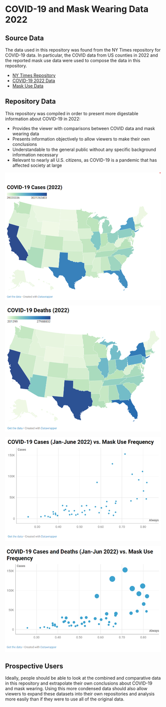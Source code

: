 # COVID-19 and Mask Wearing Data 2022

## Source Data
The data used in this repository was found from the NY Times repository for COVID-19 data. In particular, the COVID data from US counties in 2022 and the reported mask use data were used to compose the data in this repository.
- [NY Times Repository](https://github.com/nytimes/covid-19-data)
- [COVID-19 2022 Data](https://github.com/nytimes/covid-19-data/blob/master/us-counties-2022.csv)
- [Mask Use Data](https://github.com/nytimes/covid-19-data/blob/master/mask-use/mask-use-by-county.csv)

## Repository Data
This repository was compiled in order to present more digestable information about COVID-19 in 2022:
- Provides the viewer with comparisons between COVID data and mask wearing data
- Presents information objectively to allow viewers to make their own conclusions
- Understandable to the general public without any specific background information necessary
- Relevant to nearly all U.S. citizens, as COVID-19 is a pandemic that has affected society at large

![Cases-2022](https://github.com/emmalittle/105-Unit-3/blob/main/Repository%20Data/Cases-22.png)

![Deaths-2022](https://github.com/emmalittle/105-Unit-3/blob/main/Repository%20Data/Deaths-22.png)

![Always](https://github.com/emmalittle/105-Unit-3/blob/main/Repository%20Data/Always.png)

![AlwaysBubble](https://github.com/emmalittle/105-Unit-3/blob/main/Repository%20Data/AlwaysBubble.png)

## Prospective Users
Ideally, people should be able to look at the combined and comparative data in this repository and extrapolate their own conclusions about COVID-19 and mask wearing. Using this more condensed data should also allow viewers to expand these datasets into their own repositories and analysis more easily than if they were to use all of the original data.
